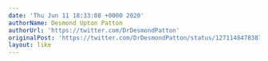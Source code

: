 ```yaml
---
date: 'Thu Jun 11 18:33:08 +0000 2020'
authorName: Desmond Upton Patton
authorUrl: 'https://twitter.com/DrDesmondPatton'
originalPost: 'https://twitter.com/DrDesmondPatton/status/1271148478387937281'
layout: like
---
```

